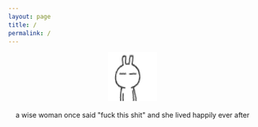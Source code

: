 ```yaml
---
layout: page
title: /
permalink: /
---
```


<script>var clicky_site_ids = clicky_site_ids || []; clicky_site_ids.push(101166186);</script>
<script async src="//static.getclicky.com/js"></script>

<p align="center">
<img src="/assets/images/169oolf.gif" style="width:100px;height:100px;">
<br><br>
a wise woman once said "fuck this shit" and she lived happily ever after
</p>
<br><br><br>
